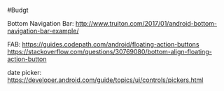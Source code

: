 #Budgt

Bottom Navigation Bar: http://www.truiton.com/2017/01/android-bottom-navigation-bar-example/
    
FAB:
https://guides.codepath.com/android/floating-action-buttons
https://stackoverflow.com/questions/30769080/bottom-align-floating-action-button



date picker: https://developer.android.com/guide/topics/ui/controls/pickers.html

